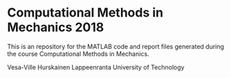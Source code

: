 # Computational Methods in Mechanics 2018

This is an repository for the MATLAB code and report files generated during the course Computational Methods in Mechanics.

Vesa-Ville Hurskainen
Lappeenranta University of Technology
